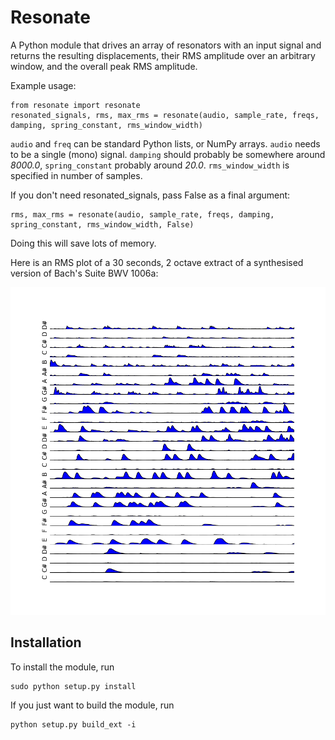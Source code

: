 Resonate
========

A Python module that drives an array of resonators with an input signal and
returns the resulting displacements, their RMS amplitude over an arbitrary window,
and the overall peak RMS amplitude.

Example usage:

    from resonate import resonate
    resonated_signals, rms, max_rms = resonate(audio, sample_rate, freqs, damping, spring_constant, rms_window_width)

`audio` and `freq` can be standard Python lists, or NumPy arrays.
`audio` needs to be a single (mono) signal.
`damping` should probably be somewhere around _8000.0_, `spring_constant` probably around _20.0_.
`rms_window_width` is specified in number of samples.

If you don't need resonated_signals, pass False as a final argument:

    rms, max_rms = resonate(audio, sample_rate, freqs, damping, spring_constant, rms_window_width, False)

Doing this will save lots of memory.

Here is an RMS plot of a 30 seconds, 2 octave extract of a synthesised version of Bach's Suite BWV 1006a:

![Example RMS plot](https://github.com/andreasjansson/resonate/raw/master/example_rms_plot.png)

Installation
------------

To install the module, run

    sudo python setup.py install
    
If you just want to build the module, run

    python setup.py build_ext -i
